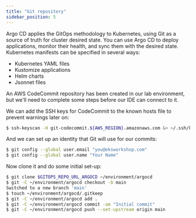 ```yaml
---
title: "Git repository"
sidebar_position: 5
---
```


Argo CD applies the GitOps methodology to Kubernetes, using Git as a source of truth for cluster desired state. You can use Argo CD to deploy applications, monitor their health, and sync them with the desired state. Kubernetes manifests can be specified in several ways:

- Kubernetes YAML files
- Kustomize applications
- Helm charts
- Jsonnet files

An AWS CodeCommit repository has been created in our lab environment, but we'll need to complete some steps before our IDE can connect to it.

We can add the SSH keys for CodeCommit to the known hosts file to prevent warnings later on:

```bash hook=ssh
$ ssh-keyscan -H git-codecommit.${AWS_REGION}.amazonaws.com &> ~/.ssh/known_hosts
```

And we can set up an identity that Git will use for our commits:

```bash
$ git config --global user.email "you@eksworkshop.com"
$ git config --global user.name "Your Name"
```

Now clone it and do some initial set-up:

```bash
$ git clone $GITOPS_REPO_URL_ARGOCD ~/environment/argocd
$ git -C ~/environment/argocd checkout -b main
Switched to a new branch 'main'
$ touch ~/environment/argocd/.gitkeep
$ git -C ~/environment/argocd add .
$ git -C ~/environment/argocd commit -am "Initial commit"
$ git -C ~/environment/argocd push --set-upstream origin main
```
